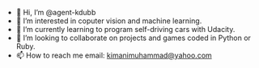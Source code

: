 - 👋 Hi, I’m @agent-kdubb
- 👀 I’m interested in coputer vision and machine learning.
- 🌱 I’m currently learning to program self-driving cars with Udacity.
- 💞️ I’m looking to collaborate on projects and games coded in Python or Ruby.
- 📫 How to reach me email: kimanimuhammad@yahoo.com

<!---
agent-kdubb/agent-kdubb is a ✨ special ✨ repository because its `README.md` (this file) appears on your GitHub profile.
You can click the Preview link to take a look at your changes.
--->

